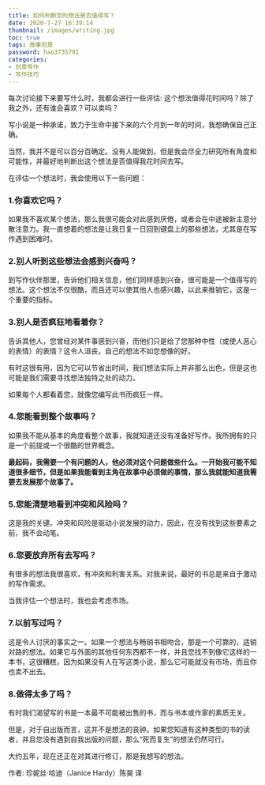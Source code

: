 ```yaml
---
title: 如何判断您的想法是否值得写？
date: 2020-7-27 16:39:14
thumbnail: /images/writing.jpg
toc: true
tags: 故事创意
password: hao3735791
categories:
- 创意写作
- 写作技巧
---
```


每次讨论接下来要写什么时，我都会进行一些评估: 这个想法值得花时间吗？除了我之外，还有谁会喜欢？可以卖吗？

写小说是一种承诺，致力于生命中接下来的六个月到一年的时间，我想确保自己正确。
<!-- more -->
当然，我并不是可以百分百确定。没有人能做到，但是我会尽全力研究所有角度和可能性，并最好地判断出这个想法是否值得我花时间去写。

在评估一个想法时，我会使用以下一些问题：

### 1.你喜欢它吗？

如果我不喜欢某个想法，那么我很可能会对此感到厌倦，或者会在中途被新主意分散注意力。我一直想着的想法是让我日复一日回到键盘上的那些想法，尤其是在写作遇到困难时。

### 2.别人听到这些想法会感到兴奋吗？

到写作伙伴那里，告诉他们相关信息，他们同样感到兴奋，很可能是一个值得写的想法。这个想法不仅很酷，而且还可以使其他人也感兴趣，以此来推销它，这是一个重要的指标。

### 3.别人是否疯狂地看着你？

告诉其他人，您曾经对某件事感到兴奋，而他们只是给了您那种中性（或使人恶心的表情）的表情？这令人沮丧，自己的想法不如您想像的好。

有时这很有用，因为它可以节省出时间，我们想法实际上并非那么出色，但是这也可能是我们需要寻找想法独特之处的动力。

如果每个人都看着您，就像您编写此书而疯狂一样。

### 4.您能看到整个故事吗？

如果我不能从基本的角度看整个故事，我就知道还没有准备好写作。我所拥有的只是一个前提或一个很酷的世界概念。

**最起码，我需要一个有问题的人，他必须对这个问题做些什么。一开始我可能不知道很多细节，但是如果我能看到主角在故事中必须做的事情，那么我就能知道我需要去发展那个故事了。**

### 5.您能清楚地看到冲突和风险吗？

这是我的关键。冲突和风险是驱动小说发展的动力，因此，在没有找到这些要素之前，我不会动笔。

### 6.您要放弃所有去写吗？

有很多的想法我很喜欢，有冲突和利害关系。对我来说，最好的书总是来自于激动的写作需求。

当我评估一个想法时，我也会考虑市场。

### 7.以前写过吗？

这是令人讨厌的事实之一。如果一个想法与畅销书相吻合，那是一个可靠的，适销对路的想法。如果它与外面的其他任何东西都不一样，并且您找不到像它这样的一本书，这很糟糕，因为如果没有人在写这类小说，那么它可能就没有市场，而且你也卖不出去。

### 8.做得太多了吗？

有时我们渴望写的书是一本最不可能被出售的书，而与书本或作家的素质无关。

但是，对于自出版而言，这并不是想法的丧钟。如果您知道有这种类型的书的读者，并且您没有遇到自我出版的问题，那么“死而复生”的想法仍然可行。

大约五年，现在还正在对其进行修订，那是我想写的想法。

作者: 珍妮丝·哈迪（Janice Hardy）陈昊 译
